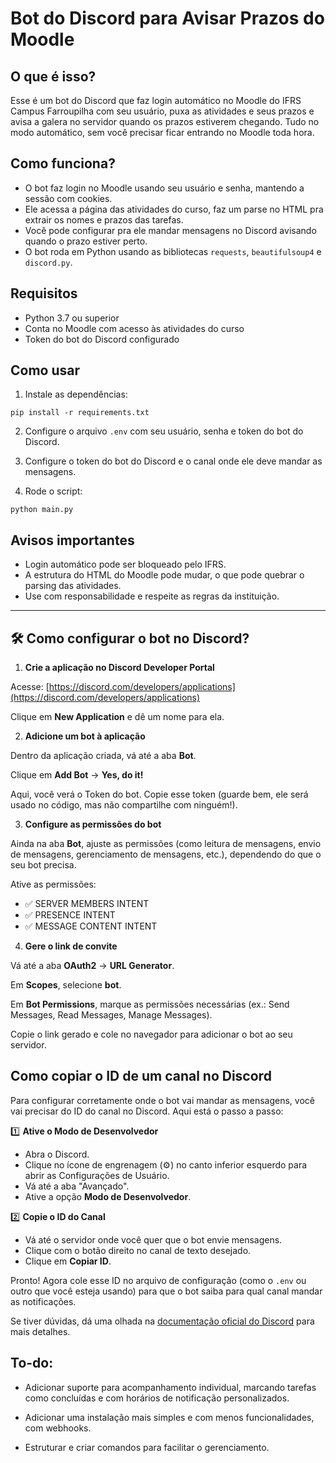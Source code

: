 # Bot do Discord para Avisar Prazos do Moodle

## O que é isso?

Esse é um bot do Discord que faz login automático no Moodle do IFRS Campus Farroupilha com seu usuário, puxa as atividades e seus prazos e avisa a galera no servidor quando os prazos estiverem chegando. Tudo no modo automático, sem você precisar ficar entrando no Moodle toda hora.

## Como funciona?

* O bot faz login no Moodle usando seu usuário e senha, mantendo a sessão com cookies.
* Ele acessa a página das atividades do curso, faz um parse no HTML pra extrair os nomes e prazos das tarefas.
* Você pode configurar pra ele mandar mensagens no Discord avisando quando o prazo estiver perto.
* O bot roda em Python usando as bibliotecas `requests`, `beautifulsoup4` e `discord.py`.

## Requisitos

* Python 3.7 ou superior
* Conta no Moodle com acesso às atividades do curso
* Token do bot do Discord configurado

## Como usar

1. Instale as dependências:

```
pip install -r requirements.txt
```

2. Configure o arquivo `.env` com seu usuário, senha e token do bot do Discord.

3. Configure o token do bot do Discord e o canal onde ele deve mandar as mensagens.

4. Rode o script:

```
python main.py
```

## Avisos importantes

* Login automático pode ser bloqueado pelo IFRS.
* A estrutura do HTML do Moodle pode mudar, o que pode quebrar o parsing das atividades.
* Use com responsabilidade e respeite as regras da instituição.

---

## 🛠️ Como configurar o bot no Discord?

1. **Crie a aplicação no Discord Developer Portal**

Acesse: [https://discord.com/developers/applications](https://discord.com/developers/applications)

Clique em **New Application** e dê um nome para ela.

2. **Adicione um bot à aplicação**

Dentro da aplicação criada, vá até a aba **Bot**.

Clique em **Add Bot** → **Yes, do it!**

Aqui, você verá o Token do bot. Copie esse token (guarde bem, ele será usado no código, mas não compartilhe com ninguém!).

3. **Configure as permissões do bot**

Ainda na aba **Bot**, ajuste as permissões (como leitura de mensagens, envio de mensagens, gerenciamento de mensagens, etc.), dependendo do que o seu bot precisa.

Ative as permissões:

* ✅ SERVER MEMBERS INTENT
* ✅ PRESENCE INTENT
* ✅ MESSAGE CONTENT INTENT

4. **Gere o link de convite**

Vá até a aba **OAuth2** → **URL Generator**.

Em **Scopes**, selecione **bot**.

Em **Bot Permissions**, marque as permissões necessárias (ex.: Send Messages, Read Messages, Manage Messages).

Copie o link gerado e cole no navegador para adicionar o bot ao seu servidor.

## Como copiar o ID de um canal no Discord

Para configurar corretamente onde o bot vai mandar as mensagens, você vai precisar do ID do canal no Discord. Aqui está o passo a passo:

1️⃣ **Ative o Modo de Desenvolvedor**

* Abra o Discord.
* Clique no ícone de engrenagem (⚙️) no canto inferior esquerdo para abrir as Configurações de Usuário.
* Vá até a aba "Avançado".
* Ative a opção **Modo de Desenvolvedor**.

2️⃣ **Copie o ID do Canal**

* Vá até o servidor onde você quer que o bot envie mensagens.
* Clique com o botão direito no canal de texto desejado.
* Clique em **Copiar ID**.

Pronto! Agora cole esse ID no arquivo de configuração (como o `.env` ou outro que você esteja usando) para que o bot saiba para qual canal mandar as notificações.

Se tiver dúvidas, dá uma olhada na [documentação oficial do Discord](https://support.discord.com/hc/pt-br/articles/206346498) para mais detalhes.



## To-do:

- Adicionar suporte para acompanhamento individual, marcando tarefas como concluídas e com horários de notificação personalizados.

- Adicionar uma instalação mais simples e com menos funcionalidades, com webhooks.

- Estruturar e criar comandos para facilitar o gerenciamento.

